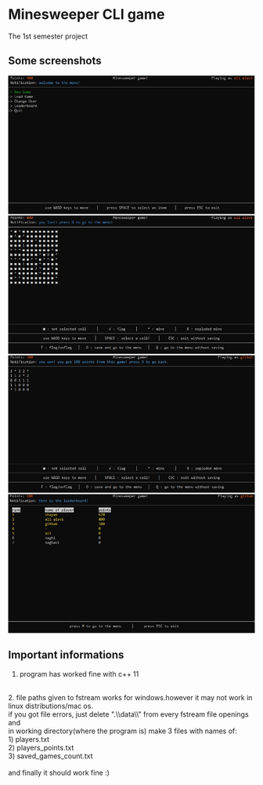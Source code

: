 # Minesweeper CLI game
The 1st semester project


## Some screenshots
![This is an image](1.JPG)
![This is an image](2.JPG)
![This is an image](3.JPG)
![This is an image](4.JPG)

## Important informations
1. program has worked fine with c++ 11
<br>
2. file paths given to fstream works for windows.however it may not work in linux distributions/mac os.
<br>
if you got file errors, just delete ".\\data\\" from every fstream file openings and 
<br>
in working directory(where the program is) make 3 files with names of:
<br>
1) players.txt
<br>
2) players_points.txt
<br>
3) saved_games_count.txt
<br><br>
and finally it should work fine :)
